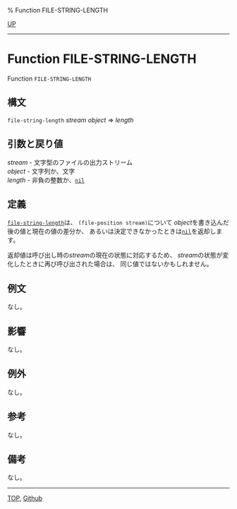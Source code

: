 % Function FILE-STRING-LENGTH

[UP](21.2.html)  

---

# Function **FILE-STRING-LENGTH**


Function `FILE-STRING-LENGTH`


## 構文

`file-string-length` *stream* *object* => *length*


## 引数と戻り値

*stream* - 文字型のファイルの出力ストリーム  
*object* - 文字列か、文字  
*length* - 非負の整数か、[`nil`](5.3.nil-variable.html)


## 定義

[`file-string-length`](21.2.file-string-length.html)は、
`(file-position stream)`について
*object*を書き込んだ後の値と現在の値の差分か、
あるいは決定できなかったときは[`nil`](5.3.nil-variable.html)を返却します。

返却値は呼び出し時の*stream*の現在の状態に対応するため、
*stream*の状態が変化したときに再び呼び出された場合は、
同じ値ではないかもしれません。


## 例文

なし。


## 影響

なし。


## 例外

なし。


## 参考

なし。


## 備考

なし。


---
[TOP](index.html),  [Github](https://github.com/nptcl/npt-japanese)

